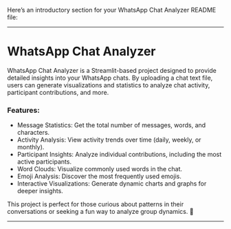 Here’s an introductory section for your WhatsApp Chat Analyzer README file:

---

# WhatsApp Chat Analyzer

WhatsApp Chat Analyzer is a Streamlit-based project designed to provide detailed insights into your WhatsApp chats. By uploading a chat text file, users can generate visualizations and statistics to analyze chat activity, participant contributions, and more. 

### Features:
- Message Statistics: Get the total number of messages, words, and characters.
- Activity Analysis: View activity trends over time (daily, weekly, or monthly).
- Participant Insights: Analyze individual contributions, including the most active participants.
- Word Clouds: Visualize commonly used words in the chat.
- Emoji Analysis: Discover the most frequently used emojis.
- Interactive Visualizations: Generate dynamic charts and graphs for deeper insights.

This project is perfect for those curious about patterns in their conversations or seeking a fun way to analyze group dynamics. 🚀

---
